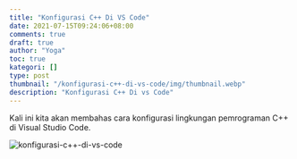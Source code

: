 ```yaml
---
title: "Konfigurasi C++ Di VS Code"
date: 2021-07-15T09:24:06+08:00
comments: true
draft: true
author: "Yoga"
toc: true
kategori: []
type: post
thumbnail: "/konfigurasi-c++-di-vs-code/img/thumbnail.webp"
description: "Konfigurasi C++ Di vs Code"
---
```


Kali ini kita akan membahas cara konfigurasi lingkungan pemrograman C++ di Visual Studio Code.

<!--more-->

![konfigurasi-c++-di-vs-code](/konfigurasi-c++-di-vs-code/img/thumbnail.webp)


